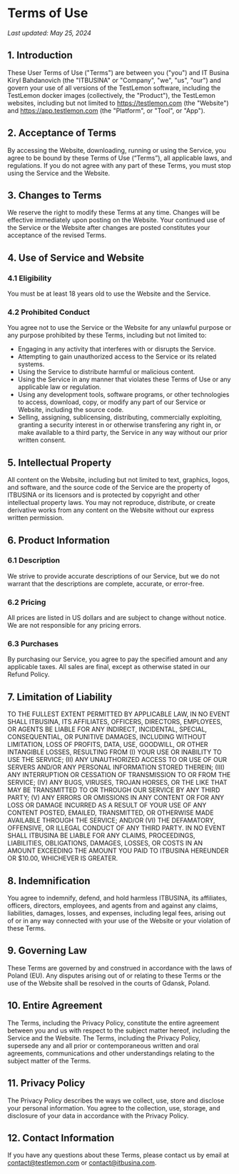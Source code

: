# Terms of Use
_Last updated: May 25, 2024_

## 1. Introduction
These User Terms of Use ("Terms") are between you ("you") and IT Busina Kiryl Bahdanovich (the "ITBUSINA" or "Company", "we", "us", "our") and govern your use of all versions of the TestLemon software, including the TestLemon docker images (collectively, the "Product"), the TestLemon websites, including but not limited to https://testlemon.com (the "Website") and https://app.testlemon.com (the "Platform", or "Tool", or "App").

## 2. Acceptance of Terms
By accessing the Website, downloading, running or using the Service, you agree to be bound by these Terms of Use (“Terms”), all applicable laws, and regulations. If you do not agree with any part of these Terms, you must stop using the Service and the Website.

## 3. Changes to Terms
We reserve the right to modify these Terms at any time. Changes will be effective immediately upon posting on the Website. Your continued use of the Service or the Website after changes are posted constitutes your acceptance of the revised Terms.

## 4. Use of Service and Website

### 4.1 Eligibility
You must be at least 18 years old to use the Website and the Service.

### 4.2 Prohibited Conduct
You agree not to use the Service or the Website for any unlawful purpose or any purpose prohibited by these Terms, including but not limited to:

- Engaging in any activity that interferes with or disrupts the Service.
- Attempting to gain unauthorized access to the Service or its related systems.
- Using the Service to distribute harmful or malicious content.
- Using the Service in any manner that violates these Terms of Use or any applicable law or regulation.
- Using any development tools, software programs, or other technologies to access, download, copy, or modify any part of our Service or Website, including the source code.
- Selling, assigning, sublicensing, distributing, commercially exploiting, granting a security interest in or otherwise transfering any right in, or make available to a third party, the Service in any way without our prior written consent.

## 5. Intellectual Property
All content on the Website, including but not limited to text, graphics, logos, and software, and the source code of the Service are the property of ITBUSINA or its licensors and is protected by copyright and other intellectual property laws. You may not reproduce, distribute, or create derivative works from any content on the Website without our express written permission.

## 6. Product Information

### 6.1 Description
We strive to provide accurate descriptions of our Service, but we do not warrant that the descriptions are complete, accurate, or error-free.

### 6.2 Pricing
All prices are listed in US dollars and are subject to change without notice. We are not responsible for any pricing errors.

### 6.3 Purchases
By purchasing our Service, you agree to pay the specified amount and any applicable taxes. All sales are final, except as otherwise stated in our Refund Policy.

## 7. Limitation of Liability
TO THE FULLEST EXTENT PERMITTED BY APPLICABLE LAW, IN NO EVENT SHALL ITBUSINA, ITS AFFILIATES, OFFICERS, DIRECTORS, EMPLOYEES, OR AGENTS BE LIABLE FOR ANY INDIRECT, INCIDENTAL, SPECIAL, CONSEQUENTIAL, OR PUNITIVE DAMAGES, INCLUDING WITHOUT LIMITATION, LOSS OF PROFITS, DATA, USE, GOODWILL, OR OTHER INTANGIBLE LOSSES, RESULTING FROM (I) YOUR USE OR INABILITY TO USE THE SERVICE; (II) ANY UNAUTHORIZED ACCESS TO OR USE OF OUR SERVERS AND/OR ANY PERSONAL INFORMATION STORED THEREIN; (III) ANY INTERRUPTION OR CESSATION OF TRANSMISSION TO OR FROM THE SERVICE; (IV) ANY BUGS, VIRUSES, TROJAN HORSES, OR THE LIKE THAT MAY BE TRANSMITTED TO OR THROUGH OUR SERVICE BY ANY THIRD PARTY; (V) ANY ERRORS OR OMISSIONS IN ANY CONTENT OR FOR ANY LOSS OR DAMAGE INCURRED AS A RESULT OF YOUR USE OF ANY CONTENT POSTED, EMAILED, TRANSMITTED, OR OTHERWISE MADE AVAILABLE THROUGH THE SERVICE; AND/OR (VI) THE DEFAMATORY, OFFENSIVE, OR ILLEGAL CONDUCT OF ANY THIRD PARTY. IN NO EVENT SHALL ITBUSINA BE LIABLE FOR ANY CLAIMS, PROCEEDINGS, LIABILITIES, OBLIGATIONS, DAMAGES, LOSSES, OR COSTS IN AN AMOUNT EXCEEDING THE AMOUNT YOU PAID TO ITBUSINA HEREUNDER OR $10.00, WHICHEVER IS GREATER.

## 8. Indemnification
You agree to indemnify, defend, and hold harmless ITBUSINA, its affiliates, officers, directors, employees, and agents from and against any claims, liabilities, damages, losses, and expenses, including legal fees, arising out of or in any way connected with your use of the Website or your violation of these Terms.

## 9. Governing Law
These Terms are governed by and construed in accordance with the laws of Poland (EU). Any disputes arising out of or relating to these Terms or the use of the Website shall be resolved in the courts of Gdansk, Poland.

## 10. Entire Agreement
The Terms, including the Privacy Policy, constitute the entire agreement between you and us with respect to the subject matter hereof, including the Service and the Website. The Terms, including the Privacy Policy, supersede any and all prior or contemporaneous written and oral agreements, communications and other understandings relating to the subject matter of the Terms.

## 11. Privacy Policy
The Privacy Policy describes the ways we collect, use, store and disclose your personal information. You agree to the collection, use, storage, and disclosure of your data in accordance with the Privacy Policy.

## 12. Contact Information
If you have any questions about these Terms, please contact us by email at contact@testlemon.com or contact@itbusina.com.
